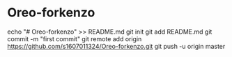 # Oreo-forkenzo
echo "# Oreo-forkenzo" >> README.md
git init
git add README.md
git commit -m "first commit"
git remote add origin https://github.com/s1607011324/Oreo-forkenzo.git
git push -u origin master
